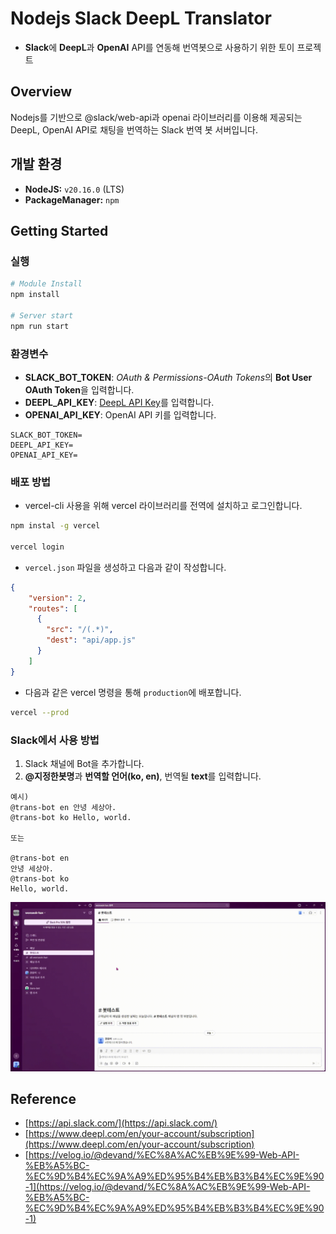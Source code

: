 # Nodejs Slack DeepL Translator

* **Slack**에 **DeepL**과 **OpenAI** API를 연동해 번역봇으로 사용하기 위한 토이 프로젝트

## Overview

Nodejs를 기반으로 @slack/web-api과 openai 라이브러리를 이용해 제공되는 DeepL, OpenAI API로 채팅을 번역하는 Slack 번역 봇 서버입니다.

## 개발 환경

* **NodeJS:** `v20.16.0` (LTS)
* **PackageManager:** `npm`

## Getting Started

### 실행

```bash
# Module Install
npm install

# Server start
npm run start
```

### 환경변수

* **SLACK_BOT_TOKEN**: *OAuth & Permissions-OAuth Tokens*의 **Bot User OAuth Token**을 입력합니다.
* **DEEPL_API_KEY**: [DeepL API Key](https://www.deepl.com/en/your-account/keys)를 입력합니다.
* **OPENAI_API_KEY**: OpenAI API 키를 입력합니다.

```plaintext
SLACK_BOT_TOKEN=
DEEPL_API_KEY=
OPENAI_API_KEY=
```

### 배포 방법

* vercel-cli 사용을 위해 vercel 라이브러리를 전역에 설치하고 로그인합니다.

```bash
npm instal -g vercel

vercel login
```

* `vercel.json` 파일을 생성하고 다음과 같이 작성합니다.

```json
{
    "version": 2,
    "routes": [
      {
        "src": "/(.*)",
        "dest": "api/app.js"
      }
    ]
}
```

* 다음과 같은 vercel 명령을 통해 `production`에 배포합니다.

```bash
vercel --prod
```

### Slack에서 사용 방법

1. Slack 채널에 Bot을 추가합니다.
2. **@지정한봇명**과 **번역할 언어(ko, en)**, 번역될 **text**를 입력합니다.

```plaintext
예시)
@trans-bot en 안녕 세상아.
@trans-bot ko Hello, world.

또는

@trans-bot en
안녕 세상아.
@trans-bot ko
Hello, world.
```

![sample](/assets/sample.gif)

## Reference

* [https://api.slack.com/](https://api.slack.com/)
* [https://www.deepl.com/en/your-account/subscription](https://www.deepl.com/en/your-account/subscription)
* [https://velog.io/@devand/%EC%8A%AC%EB%9E%99-Web-API-%EB%A5%BC-%EC%9D%B4%EC%9A%A9%ED%95%B4%EB%B3%B4%EC%9E%90-1](https://velog.io/@devand/%EC%8A%AC%EB%9E%99-Web-API-%EB%A5%BC-%EC%9D%B4%EC%9A%A9%ED%95%B4%EB%B3%B4%EC%9E%90-1)